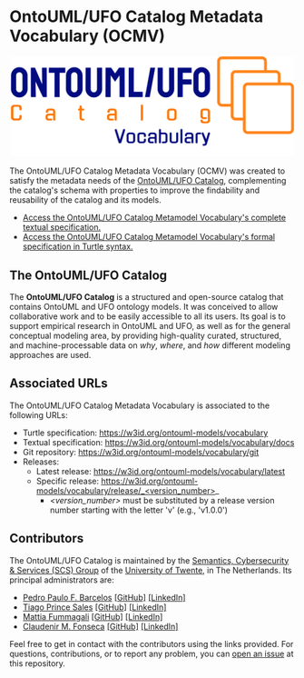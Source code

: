 # OntoUML/UFO Catalog Metadata Vocabulary (OCMV)

<p align="center"><img src="/resources/logo-ocmv.png" width="500">

The OntoUML/UFO Catalog Metadata Vocabulary (OCMV) was created to satisfy the metadata needs of the [OntoUML/UFO Catalog](https://w3id.org/ontouml-models/git), complementing the catalog's schema with properties to improve the findability and reusability of the catalog and its models.

- [Access the OntoUML/UFO Catalog Metamodel Vocabulary's complete textual specification.](https://w3id.org/ontouml-models/vocabulary/docs)
- [Access the OntoUML/UFO Catalog Metamodel Vocabulary's formal specification in Turtle syntax.](https://w3id.org/ontouml-models/vocabulary)

## The OntoUML/UFO Catalog

The **OntoUML/UFO Catalog** is a structured and open-source catalog that contains OntoUML and UFO ontology models. It was conceived to allow collaborative work and to be easily accessible to all its users. Its goal is to support empirical research in OntoUML and UFO, as well as for the general conceptual modeling area, by providing high-quality curated, structured, and machine-processable data on *why*, *where*, and *how* different modeling approaches are used.

## Associated URLs

The OntoUML/UFO Catalog Metadata Vocabulary is associated to the following URLs:
- Turtle specification: https://w3id.org/ontouml-models/vocabulary
- Textual specification: https://w3id.org/ontouml-models/vocabulary/docs
- Git repository: https://w3id.org/ontouml-models/vocabulary/git
- Releases:
  - Latest release: https://w3id.org/ontouml-models/vocabulary/latest
  - Specific release: https://w3id.org/ontouml-models/vocabulary/release/_<version_number>_
    - _<version_number>_ must be substituted by a release version number starting with the letter 'v' (e.g., 'v1.0.0')

## Contributors

The OntoUML/UFO Catalog is maintained by the [Semantics, Cybersecurity & Services (SCS) Group](https://www.utwente.nl/en/eemcs/scs/) of the [University of Twente](https://www.utwente.nl/), in The Netherlands. Its principal administrators are:

- [Pedro Paulo F. Barcelos](https://orcid.org/0000-0003-2736-7817) [\[GitHub\]](https://github.com/pedropaulofb) [\[LinkedIn\]](https://www.linkedin.com/in/pedro-paulo-favato-barcelos/)
- [Tiago Prince Sales](https://orcid.org/0000-0002-5385-5761) [\[GitHub\]](https://github.com/tgoprince) [\[LinkedIn\]](https://www.linkedin.com/in/tiago-sales/)
- [Mattia Fummagali](https://orcid.org/0000-0003-3385-4769) [\[GitHub\]](https://github.com/Matt-81) [\[LinkedIn\]](https://www.linkedin.com/in/mattiafumagalli/)
- [Claudenir M. Fonseca](https://orcid.org/0000-0003-2528-3118) [\[GitHub\]](https://github.com/claudenirmf) [\[LinkedIn\]](https://www.linkedin.com/in/claudenir-fonseca-52b251216/)

Feel free to get in contact with the contributors using the links provided. For questions, contributions, or to report any problem, you can [open an issue](https://github.com/OntoUML/ontouml-models-vocabulary/issues) at this repository.